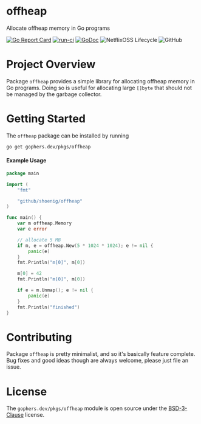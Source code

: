 offheap
=======

Allocate offheap memory in Go programs

[![Go Report Card](https://goreportcard.com/badge/gophers.dev/pkgs/offheap)](https://goreportcard.com/report/gophers.dev/pkgs/offheap)
[![run-ci](https://github.com/shoenig/offheap/actions/workflows/ci.yml/badge.svg)](https://github.com/shoenig/offheap/actions/workflows/ci.yml)
[![GoDoc](https://godoc.org/gophers.dev/pkgs/offheap?status.svg)](https://godoc.org/gophers.dev/pkgs/offheap)
![NetflixOSS Lifecycle](https://img.shields.io/osslifecycle/shoenig/offheap.svg)
![GitHub](https://img.shields.io/github/license/shoenig/offheap.svg)

# Project Overview

Package `offheap` provides a simple library for allocating offheap memory in
Go programs. Doing so is useful for allocating large `[]byte` that should not
be managed by the garbage collector.

# Getting Started

The `offheap` package can be installed by running

```bash
go get gophers.dev/pkgs/offheap
 ```

#### Example Usage

```go
package main

import (
    "fmt"

    "github/shoenig/offheap"
)

func main() {
    var m offheap.Memory
    var e error

    // allocate 5 MB
    if m, e = offheap.New(5 * 1024 * 1024); e != nil {
        panic(e)
    }
    fmt.Println("m[0]", m[0])

    m[0] = 42
    fmt.Println("m[0]", m[0])

    if e = m.Unmap(); e != nil {
        panic(e)
    }
    fmt.Println("finished")
}
```

# Contributing

Package `offheap` is pretty minimalist, and so it's basically feature complete.
Bug fixes and good ideas though are always welcome, please just file an issue.

# License

The `gophers.dev/pkgs/offheap` module is open source under the [BSD-3-Clause](LICENSE) license.


